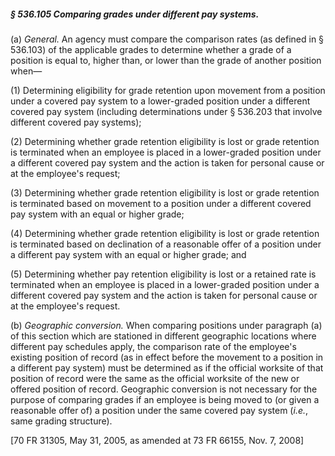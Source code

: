##### § 536.105 Comparing grades under different pay systems. #####

(a) *General.* An agency must compare the comparison rates (as defined in § 536.103) of the applicable grades to determine whether a grade of a position is equal to, higher than, or lower than the grade of another position when—

(1) Determining eligibility for grade retention upon movement from a position under a covered pay system to a lower-graded position under a different covered pay system (including determinations under § 536.203 that involve different covered pay systems);

(2) Determining whether grade retention eligibility is lost or grade retention is terminated when an employee is placed in a lower-graded position under a different covered pay system and the action is taken for personal cause or at the employee's request;

(3) Determining whether grade retention eligibility is lost or grade retention is terminated based on movement to a position under a different covered pay system with an equal or higher grade;

(4) Determining whether grade retention eligibility is lost or grade retention is terminated based on declination of a reasonable offer of a position under a different pay system with an equal or higher grade; and

(5) Determining whether pay retention eligibility is lost or a retained rate is terminated when an employee is placed in a lower-graded position under a different covered pay system and the action is taken for personal cause or at the employee's request.

(b) *Geographic conversion.* When comparing positions under paragraph (a) of this section which are stationed in different geographic locations where different pay schedules apply, the comparison rate of the employee's existing position of record (as in effect before the movement to a position in a different pay system) must be determined as if the official worksite of that position of record were the same as the official worksite of the new or offered position of record. Geographic conversion is not necessary for the purpose of comparing grades if an employee is being moved to (or given a reasonable offer of) a position under the same covered pay system (*i.e.*, same grading structure).

[70 FR 31305, May 31, 2005, as amended at 73 FR 66155, Nov. 7, 2008]
